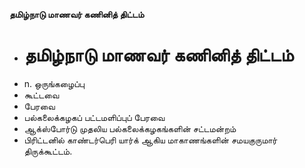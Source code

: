 **தமிழ்நாடு மாணவர் கணினித் திட்டம்**
- # தமிழ்நாடு மாணவர் கணினித் திட்டம்
- n. ஒருங்கழைப்பு
- கூட்டவை
- பேரவை
- பல்கலைக்கழகப் பட்டமளிப்புப் பேரவை
- ஆக்ஸ்போர்டு முதலிய பல்கலைக்கழகங்களின் சட்டமன்றம்
- பிரிட்டனில் காண்டர்பெரி யார்க் ஆகிய மாகாணங்களின் சமயகுருமார் திருக்கூட்டம்.

